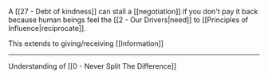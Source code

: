 A [[27 - Debt of kindness]] can stall a [[negotiation]] if you don't pay it back because human beings feel the [[2 - Our Drivers|need]] to [[Principles of Influence|reciprocate]].

This extends to giving/receiving [[Information]]

---

Understanding of [[0 - Never Split The Difference]]